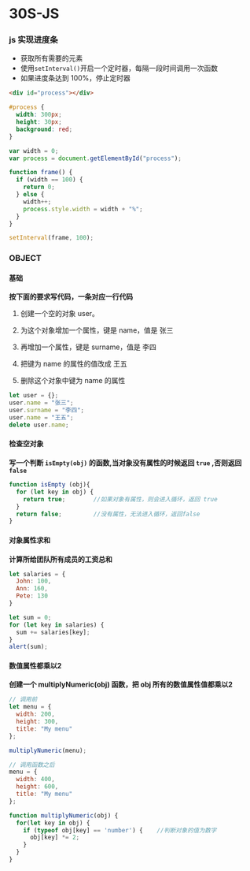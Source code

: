 # 30S-JS

### js 实现进度条

- 获取所有需要的元素
- 使用`setInterval()`开启一个定时器，每隔一段时间调用一次函数
- 如果进度条达到 100%，停止定时器

```html
<div id="process"></div>
```

```css
#process {
  width: 300px;
  height: 30px;
  background: red;
}
```

```js
var width = 0;
var process = document.getElementById("process");

function frame() {
  if (width == 100) {
    return 0;
  } else {
    width++;
    process.style.width = width + "%";
  }
}

setInterval(frame, 100);
```

### OBJECT

#### 基础

**按下面的要求写代码，一条对应一行代码**
1. 创建一个空的对象 user。

2. 为这个对象增加一个属性，键是 name，值是 张三

3. 再增加一个属性，键是 surname，值是 李四

4. 把键为 name 的属性的值改成 王五

5. 删除这个对象中键为 name 的属性

``` js
let user = {};
user.name = "张三";
user.surname = "李四";
user.name = "王五";
delete user.name;
```

#### 检查空对象

**写一个判断 `isEmpty(obj)` 的函数,当对象没有属性的时候返回 `true` ,否则返回 `false`**

``` js
function isEmpty (obj){
  for (let key in obj) {
    return true;        //如果对象有属性，则会进入循环，返回 true
  }
  return false;         //没有属性，无法进入循环，返回false
}
```

#### 对象属性求和

**计算所给团队所有成员的工资总和**

``` js
let salaries = {
  John: 100,
  Ann: 160,
  Pete: 130
}
```

``` js
let sum = 0;
for (let key in salaries) {
  sum += salaries[key];
}
alert(sum);
```

#### 数值属性都乘以2

**创建一个 multiplyNumeric(obj) 函数，把 obj 所有的数值属性值都乘以2**

``` js 
// 调用前
let menu = {
  width: 200,
  height: 300,
  title: "My menu"
};

multiplyNumeric(menu);

// 调用函数之后
menu = {
  width: 400,
  height: 600,
  title: "My menu"
};
```

``` js 
function multiplyNumeric(obj) {
  for(let key in obj) {
    if (typeof obj[key] == 'number') {    //判断对象的值为数字
      obj[key] *= 2;
    }
  }
}
```